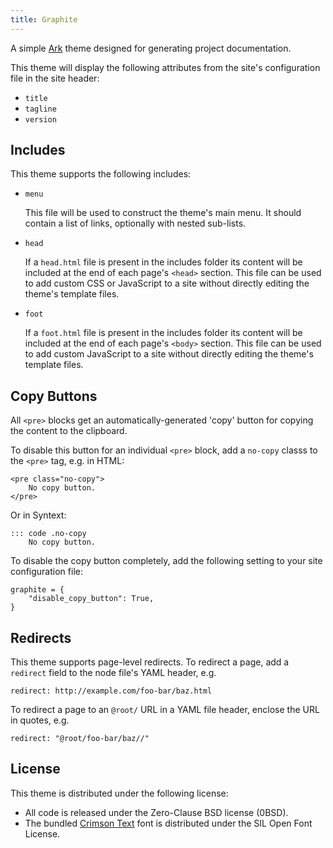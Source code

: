 ```yaml
---
title: Graphite
---
```


[1]: https://github.com/dmulholl/ark
[2]: https://fonts.google.com/specimen/Crimson+Text

A simple [Ark][1] theme designed for generating project documentation.

This theme will display the following attributes from the site's configuration
file in the site header:

* `title`
* `tagline`
* `version`


## Includes

This theme supports the following includes:

* `menu`

    This file will be used to construct the theme's main menu. It should contain
    a list of links, optionally with nested sub-lists.

* `head`

    If a `head.html` file is present in the includes folder its content will be
    included at the end of each page's `<head>` section. This file can be used
    to add custom CSS or JavaScript to a site without directly editing the
    theme's template files.

* `foot`

    If a `foot.html` file is present in the includes folder its content will
    be included at the end of each page's `<body>` section. This file can be
    used to add custom JavaScript to a site without directly editing the
    theme's template files.


## Copy Buttons

All `<pre>` blocks get an automatically-generated 'copy' button for copying the
content to the clipboard.

To disable this button for an individual `<pre>` block, add a `no-copy` classs
to the `<pre>` tag, e.g. in HTML:

    <pre class="no-copy">
        No copy button.
    </pre>

Or in Syntext:

    ::: code .no-copy
        No copy button.

To disable the copy button completely, add the following setting to your site
configuration file:

    graphite = {
        "disable_copy_button": True,
    }


## Redirects

This theme supports page-level redirects. To redirect a page, add a `redirect` field to the node file's YAML header, e.g.

    redirect: http://example.com/foo-bar/baz.html

To redirect a page to an `@root/` URL in a YAML file header, enclose the URL in quotes, e.g.

    redirect: "@root/foo-bar/baz//"


## License

This theme is distributed under the following license:

* All code is released under the Zero-Clause BSD license (0BSD).
* The bundled [Crimson Text][2] font is distributed under the SIL Open Font
  License.
